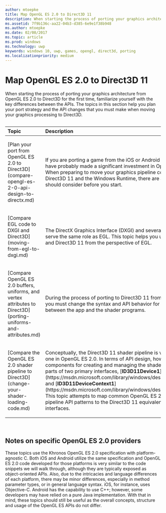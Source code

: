 ```yaml
---
author: mtoepke
title: Map OpenGL ES 2.0 to Direct3D 11
description: When starting the process of porting your graphics architecture from OpenGL ES 2.0 to Direct3D for the first time, familiarize yourself with the key differences between the APIs.
ms.assetid: 7f9b136c-aa22-04b3-d385-6e9e1f38b948
ms.author: mtoepke
ms.date: 02/08/2017
ms.topic: article
ms.prod: windows
ms.technology: uwp
keywords: windows 10, uwp, games, opengl, direct3d, porting
ms.localizationpriority: medium
---
```


# Map OpenGL ES 2.0 to Direct3D 11



When starting the process of porting your graphics architecture from OpenGL ES 2.0 to Direct3D for the first time, familiarize yourself with the key differences between the APIs. The topics in this section help you plan your port strategy and the API changes that you must make when moving your graphics processing to Direct3D.
## 
<table>
<colgroup>
<col width="50%" />
<col width="50%" />
</colgroup>
<thead>
<tr class="header">
<th align="left">Topic</th>
<th align="left">Description</th>
</tr>
</thead>
<tbody>
<tr class="odd">
<td align="left"><p>[Plan your port from OpenGL ES 2.0 to Direct3D](compare-opengl-es-2-0-api-design-to-directx.md)</p></td>
<td align="left"><p>If you are porting a game from the iOS or Android platforms, you have probably made a significant investment in OpenGL ES 2.0. When preparing to move your graphics pipeline codebase to Direct3D 11 and the Windows Runtime, there are a few things you should consider before you start.</p></td>
</tr>
<tr class="even">
<td align="left"><p>[Compare EGL code to DXGI and Direct3D](moving-from-egl-to-dxgi.md)</p></td>
<td align="left"><p>The DirectX Graphics Interface (DXGI) and several Direct3D APIs serve the same role as EGL. This topic helps you understand DXGI and Direct3D 11 from the perspective of EGL.</p></td>
</tr>
<tr class="odd">
<td align="left"><p>[Compare OpenGL ES 2.0 buffers, uniforms, and vertex attributes to Direct3D](porting-uniforms-and-attributes.md)</p></td>
<td align="left"><p>During the process of porting to Direct3D 11 from OpenGL ES 2.0, you must change the syntax and API behavior for passing data between the app and the shader programs.</p></td>
</tr>
<tr class="even">
<td align="left"><p>[Compare the OpenGL ES 2.0 shader pipeline to Direct3D](change-your-shader-loading-code.md)</p></td>
<td align="left"><p>Conceptually, the Direct3D 11 shader pipeline is very similar to the one in OpenGL ES 2.0. In terms of API design, however, the major components for creating and managing the shader stages are parts of two primary interfaces, [<strong>ID3D11Device1</strong>](https://msdn.microsoft.com/library/windows/desktop/hh404575) and [<strong>ID3D11DeviceContext1</strong>](https://msdn.microsoft.com/library/windows/desktop/hh404598). This topic attempts to map common OpenGL ES 2.0 shader pipeline API patterns to the Direct3D 11 equivalents in these interfaces.</p></td>
</tr>
</tbody>
</table>

 

## Notes on specific OpenGL ES 2.0 providers


These topics use the Khronos OpenGL ES 2.0 specification with platform-agnostic C. Both iOS and Android utilize the same specification and OpenGL ES 2.0 code developed for those platforms is very similar to the code snippets we will walk through, although they are typically exposed as object-oriented APIs. Also, due to the intricacies and language differences of each platform, there may be minor differences, especially in method parameter types, or in general language syntax. iOS, for instance, uses Objective-C. Android has the capability to use C++; however, some developers may have relied on a pure Java implementation. With that in mind, these topics should still be useful as the overall concepts, structure and usage of the OpenGL ES APIs do not differ.

 

 




